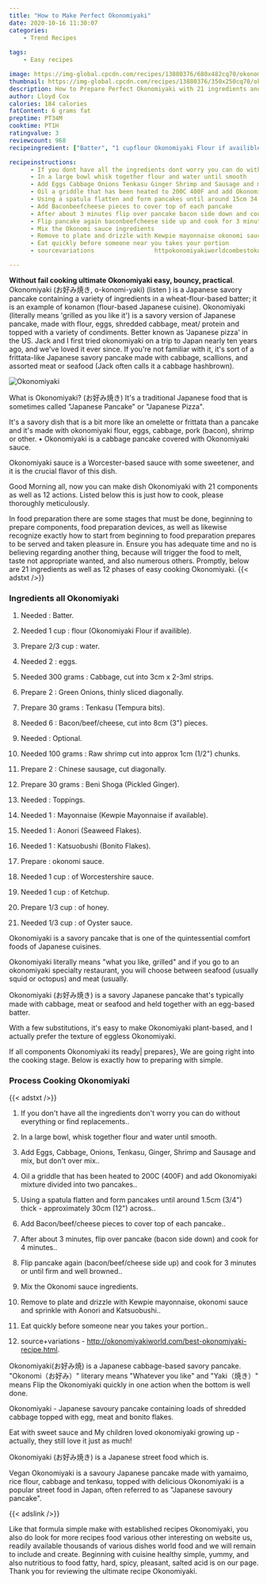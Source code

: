 ```yaml
---
title: "How to Make Perfect Okonomiyaki"
date: 2020-10-16 11:30:07
categories:
    - Trend Recipes
    
tags:
    - Easy recipes

image: https://img-global.cpcdn.com/recipes/13880376/680x482cq70/okonomiyaki-recipe-main-photo.jpg
thumbnail: https://img-global.cpcdn.com/recipes/13880376/350x250cq70/okonomiyaki-recipe-main-photo.jpg
description: How to Prepare Perfect Okonomiyaki with 21 ingredients and 12 stages of easy cooking.
author: Lloyd Cox
calories: 184 calories
fatContent: 6 grams fat
preptime: PT34M
cooktime: PT1H
ratingvalue: 3
reviewcount: 968
recipeingredient: ["Batter", "1 cupflour Okonomiyaki Flour if availible", "2/3 cupwater", "2eggs", "300 gramsCabbage cut into 3cm x 23ml strips", "2Green Onions thinly sliced diagonally", "30 gramsTenkasu Tempura bits", "6Baconbeefcheese cut into 8cm 3 pieces", "Optional", "100 gramsRaw shrimp cut into approx 1cm 12 chunks", "2Chinese sausage cut diagonally", "30 gramsBeni Shoga Pickled Ginger", "Toppings", "1Mayonnaise Kewpie Mayonnaise if available", "1Aonori Seaweed Flakes", "1Katsuobushi Bonito Flakes", "okonomi sauce", "1 cupof Worcestershire sauce", "1 cupof Ketchup", "1/3 cupof honey", "1/3 cupof Oyster sauce"]

recipeinstructions: 
      - If you dont have all the ingredients dont worry you can do without everything or find replacements 
      - In a large bowl whisk together flour and water until smooth 
      - Add Eggs Cabbage Onions Tenkasu Ginger Shrimp and Sausage and mix but dont over mix 
      - Oil a griddle that has been heated to 200C 400F and add Okonomiyaki mixture divided into two pancakes 
      - Using a spatula flatten and form pancakes until around 15cm 34 thick  approximately 30cm 12 across 
      - Add Baconbeefcheese pieces to cover top of each pancake 
      - After about 3 minutes flip over pancake bacon side down and cook for 4 minutes 
      - Flip pancake again baconbeefcheese side up and cook for 3 minutes or until firm and well browned 
      - Mix the Okonomi sauce ingredients 
      - Remove to plate and drizzle with Kewpie mayonnaise okonomi sauce and sprinkle with Aonori and Katsuobushi 
      - Eat quickly before someone near you takes your portion 
      - sourcevariations                 httpokonomiyakiworldcombestokonomiyakirecipehtml

---
```




**Without fail cooking ultimate Okonomiyaki easy, bouncy, practical**. Okonomiyaki (お好み焼き, o-konomi-yaki) (listen ) is a Japanese savory pancake containing a variety of ingredients in a wheat-flour-based batter; it is an example of konamon (flour-based Japanese cuisine). Okonomiyaki (literally means &#39;grilled as you like it&#39;) is a savory version of Japanese pancake, made with flour, eggs, shredded cabbage, meat/ protein and topped with a variety of condiments. Better known as &#39;Japanese pizza&#39; in the US. Jack and I first tried okonomiyaki on a trip to Japan nearly ten years ago, and we&#39;ve loved it ever since. If you&#39;re not familiar with it, it&#39;s sort of a frittata-like Japanese savory pancake made with cabbage, scallions, and assorted meat or seafood (Jack often calls it a cabbage hashbrown).


![Okonomiyaki](https://img-global.cpcdn.com/recipes/13880376/680x482cq70/okonomiyaki-recipe-main-photo.jpg "Okonomiyaki")



What is Okonomiyaki? (お好み焼き) It&#39;s a traditional Japanese food that is sometimes called &#34;Japanese Pancake&#34; or &#34;Japanese Pizza&#34;.

It&#39;s a savory dish that is a bit more like an omelette or frittata than a pancake and it&#39;s made with okonomiyaki flour, eggs, cabbage, pork (bacon), shrimp or other. • Okonomiyaki is a cabbage pancake covered with Okonomiyaki sauce.

Okonomiyaki sauce is a Worcester-based sauce with some sweetener, and it is the crucial flavor of this dish.


Good Morning all, now you can make dish Okonomiyaki with 21 components as well as 12 actions. Listed below this is just how to cook, please thoroughly meticulously.

In food preparation there are some stages that must be done, beginning to prepare components, food preparation devices, as well as likewise recognize exactly how to start from beginning to food preparation prepares to be served and taken pleasure in. Ensure you has adequate time and no is believing regarding another thing, because will trigger the food to melt, taste not appropriate wanted, and also numerous others. Promptly, below are 21 ingredients as well as 12 phases of easy cooking Okonomiyaki.
{{< adstxt />}}

### Ingredients all Okonomiyaki


1. Needed  : Batter.

1. Needed 1 cup : flour (Okonomiyaki Flour if availible).

1. Prepare 2/3 cup : water.

1. Needed 2 : eggs.

1. Needed 300 grams : Cabbage, cut into 3cm x 2-3ml strips.

1. Prepare 2 : Green Onions, thinly sliced diagonally.

1. Prepare 30 grams : Tenkasu (Tempura bits).

1. Needed 6 : Bacon/beef/cheese, cut into 8cm (3&#34;) pieces.

1. Needed  : Optional.

1. Needed 100 grams : Raw shrimp cut into approx 1cm (1/2&#34;) chunks.

1. Prepare 2 : Chinese sausage, cut diagonally.

1. Prepare 30 grams : Beni Shoga (Pickled Ginger).

1. Needed  : Toppings.

1. Needed 1 : Mayonnaise (Kewpie Mayonnaise if available).

1. Needed 1 : Aonori (Seaweed Flakes).

1. Needed 1 : Katsuobushi (Bonito Flakes).

1. Prepare  : okonomi sauce.

1. Needed 1 cup : of Worcestershire sauce.

1. Needed 1 cup : of Ketchup.

1. Prepare 1/3 cup : of honey.

1. Needed 1/3 cup : of Oyster sauce.


Okonomiyaki is a savory pancake that is one of the quintessential comfort foods of Japanese cuisines.

Okonomiyaki literally means &#34;what you like, grilled&#34; and if you go to an okonomiyaki specialty restaurant, you will choose between seafood (usually squid or octopus) and meat (usually.

Okonomiyaki (お好み焼き) is a savory Japanese pancake that&#39;s typically made with cabbage, meat or seafood and held together with an egg-based batter.

With a few substitutions, it&#39;s easy to make Okonomiyaki plant-based, and I actually prefer the texture of eggless Okonomiyaki.


If all components Okonomiyaki its ready| prepares}, We are going right into the cooking stage. Below is exactly how to preparing with simple.

### Process Cooking Okonomiyaki

{{< adstxt />}}


1. If you don&#39;t have all the ingredients don&#39;t worry you can do without everything or find replacements..



1. In a large bowl, whisk together flour and water until smooth.



1. Add Eggs, Cabbage, Onions, Tenkasu, Ginger, Shrimp and Sausage and mix, but don&#39;t over mix..



1. Oil a griddle that has been heated to 200C (400F) and add Okonomiyaki mixture divided into two pancakes..



1. Using a spatula flatten and form pancakes until around 1.5cm (3/4&#34;) thick - approximately 30cm (12&#34;) across..



1. Add Bacon/beef/cheese pieces to cover top of each pancake..



1. After about 3 minutes, flip over pancake (bacon side down) and cook for 4 minutes..



1. Flip pancake again (bacon/beef/cheese side up) and cook for 3 minutes or until firm and well browned..



1. Mix the Okonomi sauce ingredients.



1. Remove to plate and drizzle with Kewpie mayonnaise, okonomi sauce and sprinkle with Aonori and Katsuobushi..



1. Eat quickly before someone near you takes your portion..



1. source+variations     -            http://okonomiyakiworld.com/best-okonomiyaki-recipe.html.




Okonomiyaki(お好み焼) is a Japanese cabbage-based savory pancake. &#34;Okonomi（お好み）&#34; literary means &#34;Whatever you like&#34; and &#34;Yaki（焼き）&#34; means Flip the Okonomiyaki quickly in one action when the bottom is well done.

Okonomiyaki - Japanese savoury pancake containing loads of shredded cabbage topped with egg, meat and bonito flakes.

Eat with sweet sauce and My children loved okonomiyaki growing up - actually, they still love it just as much!

Okonomiyaki (お好み焼き) is a Japanese street food which is.

Vegan Okonomiyaki is a savoury Japanese pancake made with yamaimo, rice flour, cabbage and tenkasu, topped with delicious Okonomiyaki is a popular street food in Japan, often referred to as &#34;Japanese savoury pancake&#34;.


{{< adslink />}}

Like that formula simple make with established recipes Okonomiyaki, you also do look for more recipes food various other interesting on website us, readily available thousands of various dishes world food and we will remain to include and create. Beginning with cuisine healthy simple, yummy, and also nutritious to food fatty, hard, spicy, pleasant, salted acid is on our page. Thank you for reviewing the ultimate recipe Okonomiyaki.
